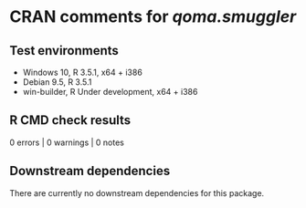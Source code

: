 # CRAN comments for _qoma.smuggler_

## Test environments
* Windows 10, R 3.5.1, x64 + i386
* Debian 9.5, R 3.5.1
* win-builder, R Under development, x64 + i386

## R CMD check results
0 errors | 0 warnings | 0 notes
    
## Downstream dependencies
There are currently no downstream dependencies for this package.